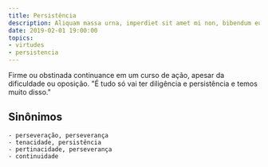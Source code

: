 ```yaml
---
title: Persistência
description: Aliquam massa urna, imperdiet sit amet mi non, bibendum euismod est.
date: 2019-02-01 19:00:00
topics: 
- virtudes
- persistencia
---
```


Firme ou obstinada continuance em um curso de ação, apesar da dificuldade ou oposição.
	"É tudo só vai ter diligência e persistência e temos muito disso."

## Sinônimos
	- perseveração, perseverança
	- tenacidade, persistência
	- pertinacidade, perseverança
	- continuidade

